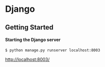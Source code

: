 # Django

## Getting Started

#### Starting the Django server

`$ python manage.py runserver localhost:8003`

[http://localhost:8003/](http://localhost:8003/)